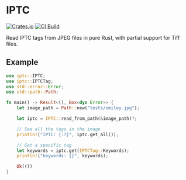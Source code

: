 # IPTC

[![Crates.io](https://img.shields.io/crates/v/iptc)](https://crates.io/crates/iptc)
[![CI Build](https://github.com/alvinometric/iptc/actions/workflows/rust.yml/badge.svg)](https://github.com/alvinometric/iptc/actions/workflows/rust.yml)

Read IPTC tags from JPEG files in pure Rust, with partial support for Tiff files.

## Example

```rs
use iptc::IPTC;
use iptc::IPTCTag;
use std::error::Error;
use std::path::Path;

fn main() -> Result<(), Box<dyn Error>> {
    let image_path = Path::new("tests/smiley.jpg");

    let iptc = IPTC::read_from_path(&image_path)?;

    // See all the tags in the image
    println!("IPTC: {:?}", iptc.get_all());

    // Get a specific tag
    let keywords = iptc.get(IPTCTag::Keywords);
    println!("keywords: {}", keywords);

    Ok(())
}
```
